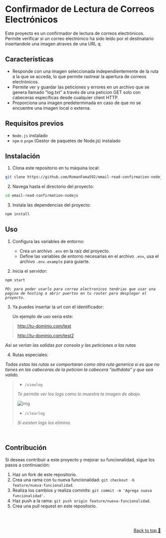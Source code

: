 # Confirmador de Lectura de Correos Electrónicos

Este proyecto es un confirmador de lectura de correos electrónicos. Permite verificar si un correo electrónico ha sido leído por el destinatario insertandole una imagen atraves de una URL q.

## Características

- Responde con una imagen seleccionada independientemente de la ruta a la que se acceda, lo que permite rastrear la apertura de correos electrónicos.
- Permite ver y guardar las peticiones y errores en un archivo que se genera llamado "log.txt" a través de una peticion GET solo con cabeceras específicas desde cualquier client HTTP.
- Proporciona una imagen predeterminada en caso de que no se encuentre una imagen local o externa.

## Requisitos previos

- `Node.js` instalado
- `npm` o `pnpm` (Gestor de paquetes de Node.js) instalado

## Instalación

1. Clona este repositorio en tu máquina local:

```sh
git clone https://github.com/RomanFama592/email-read-confirmation-nodejs
```


2. Navega hasta el directorio del proyecto:

```sh
cd email-read-confirmation-nodejs
```

3. Instala las dependencias del proyecto:

```sh
npm install
```

## Uso

1. Configura las variables de entorno:

   - Crea un archivo `.env` en la raíz del proyecto.
   - Define las variables de entorno necesarias en el archivo `.env`, usa el archivo `.env.example` para guiarte.

2. Inicia el servidor:

```sh
npm start
```

_`PD: para poder usarlo para correo electronicos tendrias que usar una pagina de hosting o abrir puertos en tu router para desplegar el proyecto.`_

3. Ya puedes insertar la url con el identificador:

    Un ejemplo de uso seria este:


>http://tu-dominio.com/test
>
>http://tu-dominio.com/test2


_Asi se verian las salidas por consola y las peticiones a las rutas_


4. Rutas especiales:

_Todas estas las rutas se comportaran como otra ruta generica si es que no tienes en las cabeceras de la peticion la cabecera "authdata" y que sea valido._

>- `/viewlog`
>
>_Te permite ver los logs como lo muestra la imagen de abajo._
>
>![img](https://github.com/RomanFama592/email-read-confirmation-nodejs/blob/master/docs/log-example.png?raw=true)
>
>- `/clearlog`
>
>_Si existen logs los elimina._

<br>

## Contribución

Si deseas contribuir a este proyecto y mejorar su funcionalidad, sigue los pasos a continuación:

1. Haz un fork de este repositorio.
2. Crea una rama con tu nueva funcionalidad: `git checkout -b feature/nueva-funcionalidad`.
3. Realiza los cambios y realiza commits: `git commit -m 'Agrega nueva funcionalidad'`.
4. Haz push a la rama: `git push origin feature/nueva-funcionalidad`.
5. Crea una pull request en este repositorio.

<br>
<br>
<p align="right"><a href="#top">Back to top 🔼</a></p>